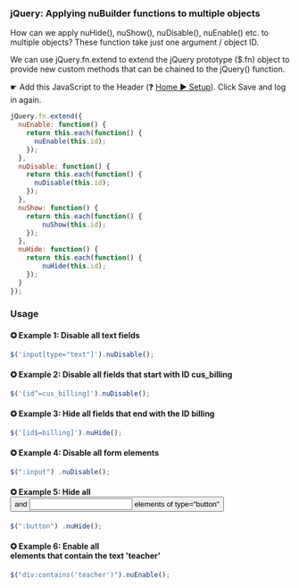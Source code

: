 ### jQuery: Applying nuBuilder functions to multiple objects

How can we apply nuHide(), nuShow(), nuDisable(), nuEnable() etc. to multiple objects?
These function take just one argument / object ID.

We can use jQuery.fn.extend to extend the jQuery prototype ($.fn) object to provide new custom methods that can be chained to the jQuery() function.

☛  Add this JavaScript to the Header (❓ [Home ► Setup](/common/setup_header.gif)). Click Save and log in again.

```javascript
jQuery.fn.extend({
  nuEnable: function() {
    return this.each(function() {
      nuEnable(this.id);
    });
  },
  nuDisable: function() {
    return this.each(function() {
      nuDisable(this.id);
    });
  },
  nuShow: function() {
    return this.each(function() {
        nuShow(this.id);
    });
  }, 
  nuHide: function() {
    return this.each(function() {
        nuHide(this.id);
    });
  }  
});
```
### Usage

#### ✪ Example 1: Disable all text fields
```javascript
$('input[type="text"]').nuDisable();
```

#### ✪ Example 2: Disable all fields that start with ID cus_billing
```javascript
$('[id^=cus_billing]').nuDisable();
```

#### ✪ Example 3: Hide all fields that end with the ID billing
```javascript
$('[id$=billing]').nuHide();
```

#### ✪ Example 4: Disable all form elements 
```javascript
$(":input") .nuDisable();  
```

#### ✪ Example 5: Hide all <button> and <input> elements of type="button"   
```javascript
$(":button") .nuHide();  
```

#### ✪ Example 6: Enable all <div> elements that contain the text 'teacher'    
```javascript
$("div:contains('teacher')").nuEnable();
```
